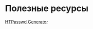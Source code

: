 # Полезные ресурсы

[HTPasswd Generator](https://www.web2generators.com/apache-tools/htpasswd-generator)

